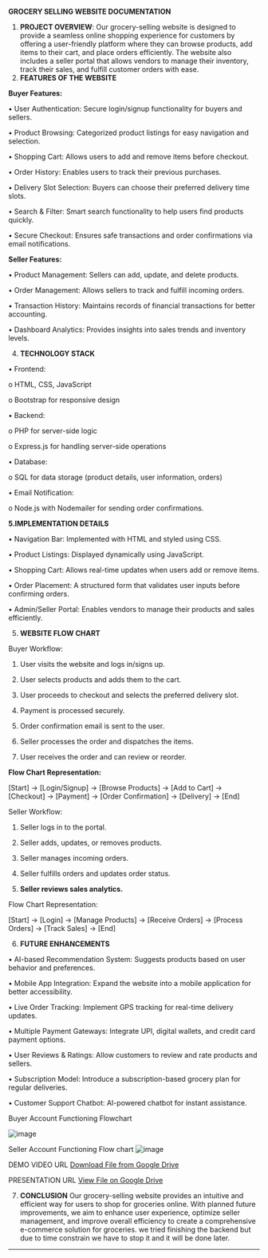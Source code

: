**GROCERY SELLING WEBSITE DOCUMENTATION**


1. **PROJECT OVERVIEW**:
Our grocery-selling website is designed to provide a seamless online shopping experience for customers by offering a user-friendly platform where they can browse products, add items to their cart, and place orders efficiently. The website also includes a seller portal that allows vendors to manage their inventory, track their sales, and fulfill customer orders with ease.
2. **FEATURES OF THE WEBSITE**

**Buyer Features:**

•	User Authentication: Secure login/signup functionality for buyers and sellers.

•	Product Browsing: Categorized product listings for easy navigation and selection.


•	Shopping Cart: Allows users to add and remove items before checkout.

•	Order History: Enables users to track their previous purchases.


•	Delivery Slot Selection: Buyers can choose their preferred delivery time slots.

•	Search & Filter: Smart search functionality to help users find products quickly.

•	Secure Checkout: Ensures safe transactions and order confirmations via email notifications.

**Seller Features:**

•	Product Management: Sellers can add, update, and delete products.

•	Order Management: Allows sellers to track and fulfill incoming orders.

•	Transaction History: Maintains records of financial transactions for better accounting.

•	Dashboard Analytics: Provides insights into sales trends and inventory levels.

4. **TECHNOLOGY STACK**

•	Frontend: 

o	HTML, CSS, JavaScript

o	Bootstrap for responsive design

•	Backend: 

o	PHP for server-side logic

o	Express.js for handling server-side operations

•	Database: 

o	SQL for data storage (product details, user information, orders)

•	Email Notification: 

o	Node.js with Nodemailer for sending order confirmations.

**5.IMPLEMENTATION DETAILS**


•	Navigation Bar: Implemented with HTML and styled using CSS.

•	Product Listings: Displayed dynamically using JavaScript.

•	Shopping Cart: Allows real-time updates when users add or remove items.

•	Order Placement: A structured form that validates user inputs before confirming orders.

•	Admin/Seller Portal: Enables vendors to manage their products and sales efficiently.

5. **WEBSITE FLOW CHART**

Buyer Workflow:

1.	User visits the website and logs in/signs up.

2.	User selects products and adds them to the cart.

3.	User proceeds to checkout and selects the preferred delivery slot.

4.	Payment is processed securely.

5.	Order confirmation email is sent to the user.

6.	Seller processes the order and dispatches the items.

7.	User receives the order and can review or reorder.

**Flow Chart Representation:**

[Start] → [Login/Signup] → [Browse Products] → [Add to Cart] → [Checkout] → [Payment] → [Order Confirmation] → [Delivery] → [End]

Seller Workflow:

1.	Seller logs in to the portal.

2.	Seller adds, updates, or removes products.

3.	Seller manages incoming orders.

4.	Seller fulfills orders and updates order status.

5.	**Seller reviews sales analytics.**

Flow Chart Representation:

[Start] → [Login] → [Manage Products] → [Receive Orders] → [Process Orders] → [Track Sales] → [End]

6.  **FUTURE ENHANCEMENTS**

•	AI-based Recommendation System: Suggests products based on user behavior and preferences.

•	Mobile App Integration: Expand the website into a mobile application for better accessibility.

•	Live Order Tracking: Implement GPS tracking for real-time delivery updates.

•	Multiple Payment Gateways: Integrate UPI, digital wallets, and credit card payment options.

•	User Reviews & Ratings: Allow customers to review and rate products and sellers.

•	Subscription Model: Introduce a subscription-based grocery plan for regular deliveries.

•	Customer Support Chatbot: AI-powered chatbot for instant assistance.



Buyer Account Functioning Flowchart

![image](https://github.com/user-attachments/assets/52596339-b0b3-4457-a8c0-c88f061677fc)


 
Seller Account Functioning Flow chart   ![image](https://github.com/user-attachments/assets/2a17b74b-5307-4da9-bb6a-a52809ee90fc)


DEMO VIDEO URL
[Download File from Google Drive](https://drive.google.com/file/d/1GWaOlDz2R2dsf8n_1PKCIeZYYoJci3I6/view?usp=drive_link)

PRESENTATION URL
[View File on Google Drive](https://drive.google.com/file/d/1GVDv4bsz6bVZ9YJhNNB2xkt_9qgNHFv_/view?usp=drive_link)




7. **CONCLUSION**
Our grocery-selling website provides an intuitive and efficient way for users to shop for groceries online. With planned future improvements, we aim to enhance user experience, optimize seller management, and improve overall efficiency to create a comprehensive e-commerce solution for groceries. we tried finishing the backend but due to time constrain we have to stop it and it will be done later.
________________________________________
 
